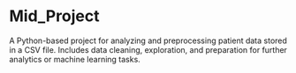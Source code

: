 # Mid_Project
A Python-based project for analyzing and preprocessing patient data stored in a CSV file. Includes data cleaning, exploration, and preparation for further analytics or machine learning tasks.
